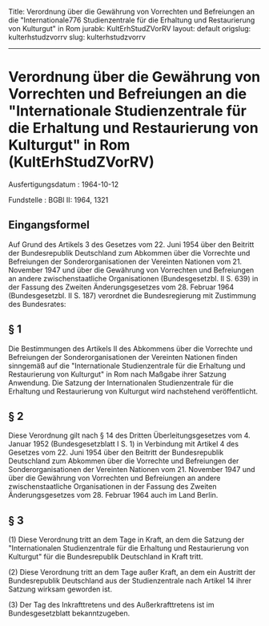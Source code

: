 Title: Verordnung über die Gewährung von Vorrechten und Befreiungen an die "Internationale776
  Studienzentrale für die Erhaltung und Restaurierung von Kulturgut" in Rom
jurabk: KultErhStudZVorRV
layout: default
origslug: kulterhstudzvorrv
slug: kulterhstudzvorrv

---

# Verordnung über die Gewährung von Vorrechten und Befreiungen an die "Internationale Studienzentrale für die Erhaltung und Restaurierung von Kulturgut" in Rom (KultErhStudZVorRV)

Ausfertigungsdatum
:   1964-10-12

Fundstelle
:   BGBl II: 1964, 1321



## Eingangsformel

Auf Grund des Artikels 3 des Gesetzes vom 22. Juni 1954 über den
Beitritt der Bundesrepublik Deutschland zum Abkommen über die
Vorrechte und Befreiungen der Sonderorganisationen der Vereinten
Nationen vom 21. November 1947 und über die Gewährung von Vorrechten
und Befreiungen an andere zwischenstaatliche Organisationen
(Bundesgesetzbl. II S. 639) in der Fassung des Zweiten
Änderungsgesetzes vom 28. Februar 1964 (Bundesgesetzbl. II S. 187)
verordnet die Bundesregierung mit Zustimmung des Bundesrates:


## § 1

Die Bestimmungen des Artikels II des Abkommens über die Vorrechte und
Befreiungen der Sonderorganisationen der Vereinten Nationen finden
sinngemäß auf die "Internationale Studienzentrale für die Erhaltung
und Restaurierung von Kulturgut" in Rom nach Maßgabe ihrer Satzung
Anwendung. Die Satzung der Internationalen Studienzentrale für die
Erhaltung und Restaurierung von Kulturgut wird nachstehend
veröffentlicht.


## § 2

Diese Verordnung gilt nach § 14 des Dritten Überleitungsgesetzes vom
4\. Januar 1952 (Bundesgesetzblatt I S. 1) in Verbindung mit Artikel 4
des Gesetzes vom 22. Juni 1954 über den Beitritt der Bundesrepublik
Deutschland zum Abkommen über die Vorrechte und Befreiungen der
Sonderorganisationen der Vereinten Nationen vom 21. November 1947 und
über die Gewährung von Vorrechten und Befreiungen an andere
zwischenstaatliche Organisationen in der Fassung des Zweiten
Änderungsgesetzes vom 28. Februar 1964 auch im Land Berlin.


## § 3

(1) Diese Verordnung tritt an dem Tage in Kraft, an dem die Satzung
der "Internationalen Studienzentrale für die Erhaltung und
Restaurierung von Kulturgut" für die Bundesrepublik Deutschland in
Kraft tritt.

(2) Diese Verordnung tritt an dem Tage außer Kraft, an dem ein
Austritt der Bundesrepublik Deutschland aus der Studienzentrale nach
Artikel 14 ihrer Satzung wirksam geworden ist.

(3) Der Tag des Inkrafttretens und des Außerkrafttretens ist im
Bundesgesetzblatt bekanntzugeben.

